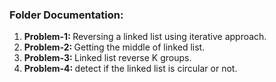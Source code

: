 <h3>Folder Documentation: </h3>
<ol>
    <li><b>Problem-1: </b>Reversing a linked list using iterative approach.</li>
    <li><b>Problem-2: </b>Getting the middle of linked list.</li>
    <li><b>Problem-3: </b>Linked list reverse K groups.</li>
    <li><b>Problem-4: </b>detect if the linked list is circular or not.</li>
</ol>